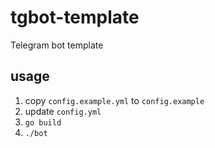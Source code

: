 # tgbot-template

Telegram bot template

## usage

1. copy `config.example.yml` to `config.example`
2. update `config.yml`
3. `go build`
4. `./bot`
